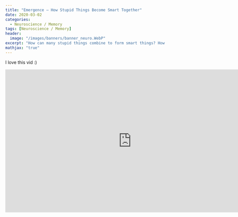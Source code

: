 ```yaml
---
title: "Emergence – How Stupid Things Become Smart Together"
date: 2020-03-02
categories:
  - Neuroscience / Memory
tags: [Neuroscience / Memory]
header:
  image: "/images/banners/banner_neuro.WebP"
excerpt: "How can many stupid things combine to form smart things? How can proteins become living cells? How become lots of ants a colony? What is emergence?"
mathjax: "true"
---
```


I love this vid :)

<iframe width="792" height="450"  src="https://www.youtube.com/embed/16W7c0mb-rE" frameborder="0" allow="accelerometer; autoplay; encrypted-media; gyroscope; picture-in-picture" allowfullscreen></iframe>